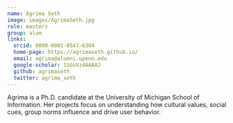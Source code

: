 ```yaml
---
name: Agrima Seth
image: images/AgrimaSeth.jpg
role: masters
group: alum
links:
  orcid: 0000-0001-8547-6304
  home-page: https://agrimaseth.github.io/
  email: agrima@alumni.upenn.edu
  google-scholar: 1SGuVz4AAAAJ
  github: agrimaseth
  twitter: agrima_seth
---
```


Agrima is a Ph.D. candidate at the University of Michigan School of Information. Her projects focus on understanding how cultural values, social cues, group norms influence and drive user behavior.